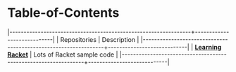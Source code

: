 # Table-of-Contents

|----------------------------------------------------------------+----------------------------|
| Repositories                                                   | Description                |
|----------------------------------------------------------------+----------------------------|
| [**Learning Racket**](https://github.com/lojic/LearningRacket) | Lots of Racket sample code |
|----------------------------------------------------------------+----------------------------|

